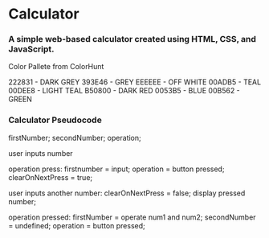 # Calculator

### A simple web-based calculator created using HTML, CSS, and JavaScript.

Color Pallete from ColorHunt

222831 - DARK GREY
393E46 - GREY
EEEEEE - OFF WHITE
00ADB5 - TEAL
00DEE8 - LIGHT TEAL
B50800 - DARK RED
0053B5 - BLUE
00B562 - GREEN

### Calculator Pseudocode

firstNumber;
secondNumber;
operation;

user inputs number

operation press: 
    firstnumber = input; 
    operation = button pressed;
    clearOnNextPress = true;

user inputs another number:
    clearOnNextPress = false;
    display pressed number;

operation pressed:
    firstNumber = operate num1 and num2;
    secondNumber = undefined;
    operation = button pressed;
